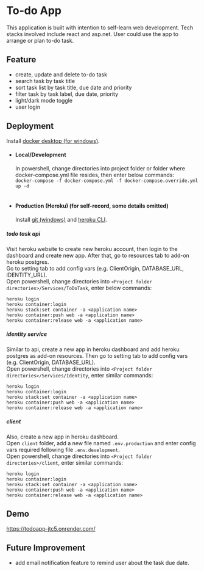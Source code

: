 # To-do App

This application is built with intention to self-learn web development. Tech stacks involved include react and asp.net. User could use the app to arrange or plan to-do task.

## Feature

- create, update and delete to-do task
- search task by task title
- sort task list by task title, due date and priority
- filter task by task label, due date, priority
- light/dark mode toggle
- user login

## Deployment

Install [docker desktop (for windows)](https://docs.docker.com/desktop/install/windows-install/). </br>

- #### Local/Development

  In powershell, change directories into project folder or folder where docker-compose.yml file resides, then enter below commands: </br>
  `docker-compose -f docker-compose.yml -f docker-compose.override.yml up -d` </br> </br>

- #### Production (Heroku) (for self-record, some details omitted)
  Install [git (windows)](https://git-scm.com/download/win) and [heroku CLI](https://devcenter.heroku.com/articles/heroku-cli#install-the-heroku-cli). </br>

##### todo task api

Visit heroku website to create new heroku account, then login to the dashboard and create new app. After that, go to resources tab to add-on heroku postgres. </br>
Go to setting tab to add config vars (e.g. ClientOrigin, DATABASE_URL, IDENTITY_URL). </BR>
Open powershell, change directories into `<Project folder directories>/Services/ToDoTask`, enter below commands: </br>

```
heroku login
heroku container:login
heroku stack:set container -a <application name>
heroku container:push web -a <application name>
heroku container:release web -a <application name>
```

##### identity service

Similar to api, create a new app in heroku dashboard and add heroku postgres as add-on resources. Then go to setting tab to add config vars (e.g. ClientOrigin, DATABASE_URL). </br>
Open powershell, change directories into `<Project folder directories>/Services/Identity`, enter similar commands: </br>

```
heroku login
heroku container:login
heroku stack:set container -a <application name>
heroku container:push web -a <application name>
heroku container:release web -a <application name>
```

##### client

Also, create a new app in heroku dashboard. </br>
Open `client` folder, add a new file named `.env.production` and enter config vars required following file `.env.development`. </br>
Open powershell, change directories into `<Project folder directories>/client`, enter similar commands: </br>

```
heroku login
heroku container:login
heroku stack:set container -a <application name>
heroku container:push web -a <application name>
heroku container:release web -a <application name>
```

## Demo

https://todoapp-jtc5.onrender.com/

## Future Improvement

- add email notification feature to remind user about the task due date.
